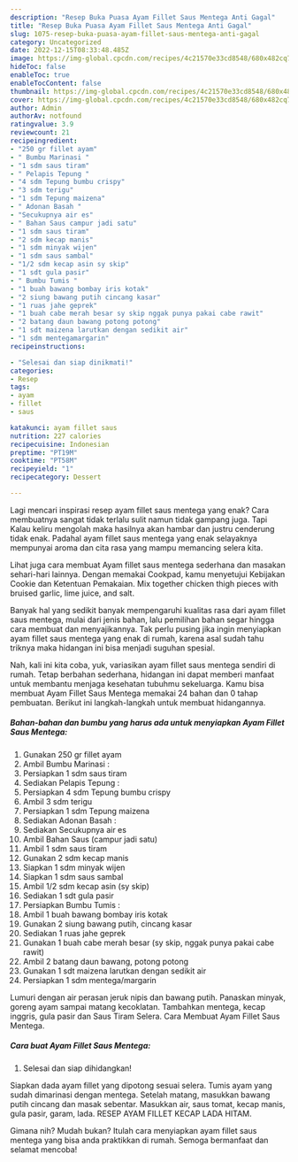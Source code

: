 ```yaml
---
description: "Resep Buka Puasa Ayam Fillet Saus Mentega Anti Gagal"
title: "Resep Buka Puasa Ayam Fillet Saus Mentega Anti Gagal"
slug: 1075-resep-buka-puasa-ayam-fillet-saus-mentega-anti-gagal
category: Uncategorized
date: 2022-12-15T08:33:48.485Z
image: https://img-global.cpcdn.com/recipes/4c21570e33cd8548/680x482cq70/ayam-fillet-saus-mentega-foto-resep-utama.jpg
hideToc: false
enableToc: true
enableTocContent: false
thumbnail: https://img-global.cpcdn.com/recipes/4c21570e33cd8548/680x482cq70/ayam-fillet-saus-mentega-foto-resep-utama.jpg
cover: https://img-global.cpcdn.com/recipes/4c21570e33cd8548/680x482cq70/ayam-fillet-saus-mentega-foto-resep-utama.jpg
author: Admin
authorAv: notfound
ratingvalue: 3.9
reviewcount: 21
recipeingredient:
- "250 gr fillet ayam"
- " Bumbu Marinasi "
- "1 sdm saus tiram"
- " Pelapis Tepung "
- "4 sdm Tepung bumbu crispy"
- "3 sdm terigu"
- "1 sdm Tepung maizena"
- " Adonan Basah "
- "Secukupnya air es"
- " Bahan Saus campur jadi satu"
- "1 sdm saus tiram"
- "2 sdm kecap manis"
- "1 sdm minyak wijen"
- "1 sdm saus sambal"
- "1/2 sdm kecap asin sy skip"
- "1 sdt gula pasir"
- " Bumbu Tumis "
- "1 buah bawang bombay iris kotak"
- "2 siung bawang putih cincang kasar"
- "1 ruas jahe geprek"
- "1 buah cabe merah besar sy skip nggak punya pakai cabe rawit"
- "2 batang daun bawang potong potong"
- "1 sdt maizena larutkan dengan sedikit air"
- "1 sdm mentegamargarin"
recipeinstructions:

- "Selesai dan siap dinikmati!"
categories:
- Resep
tags:
- ayam
- fillet
- saus

katakunci: ayam fillet saus 
nutrition: 227 calories
recipecuisine: Indonesian
preptime: "PT19M"
cooktime: "PT58M"
recipeyield: "1"
recipecategory: Dessert

---
```



Lagi mencari inspirasi resep ayam fillet saus mentega yang enak? Cara membuatnya sangat tidak terlalu sulit namun tidak gampang juga. Tapi Kalau keliru mengolah maka hasilnya akan hambar dan justru cenderung tidak enak. Padahal ayam fillet saus mentega yang enak selayaknya mempunyai aroma dan cita rasa yang mampu memancing selera kita.


Lihat juga cara membuat Ayam fillet saus mentega sederhana dan masakan sehari-hari lainnya. Dengan memakai Cookpad, kamu menyetujui Kebijakan Cookie dan Ketentuan Pemakaian. Mix together chicken thigh pieces with bruised garlic, lime juice, and salt.

Banyak hal yang sedikit banyak mempengaruhi kualitas rasa dari ayam fillet saus mentega, mulai dari jenis bahan, lalu pemilihan bahan segar hingga cara membuat dan menyajikannya. Tak perlu pusing jika ingin menyiapkan ayam fillet saus mentega yang enak di rumah, karena asal sudah tahu triknya maka hidangan ini bisa menjadi suguhan spesial.


Nah, kali ini kita coba, yuk, variasikan ayam fillet saus mentega sendiri di rumah. Tetap berbahan sederhana, hidangan ini dapat memberi manfaat untuk membantu menjaga kesehatan tubuhmu sekeluarga. Kamu bisa membuat Ayam Fillet Saus Mentega memakai 24 bahan dan 0 tahap pembuatan. Berikut ini langkah-langkah untuk membuat hidangannya.

<!--inarticleads1-->

##### Bahan-bahan dan bumbu yang harus ada untuk menyiapkan Ayam Fillet Saus Mentega:

1. Gunakan 250 gr fillet ayam
1. Ambil  Bumbu Marinasi :
1. Persiapkan 1 sdm saus tiram
1. Sediakan  Pelapis Tepung :
1. Persiapkan 4 sdm Tepung bumbu crispy
1. Ambil 3 sdm terigu
1. Persiapkan 1 sdm Tepung maizena
1. Sediakan  Adonan Basah :
1. Sediakan Secukupnya air es
1. Ambil  Bahan Saus (campur jadi satu)
1. Ambil 1 sdm saus tiram
1. Gunakan 2 sdm kecap manis
1. Siapkan 1 sdm minyak wijen
1. Siapkan 1 sdm saus sambal
1. Ambil 1/2 sdm kecap asin (sy skip)
1. Sediakan 1 sdt gula pasir
1. Persiapkan  Bumbu Tumis :
1. Ambil 1 buah bawang bombay iris kotak
1. Gunakan 2 siung bawang putih, cincang kasar
1. Sediakan 1 ruas jahe geprek
1. Gunakan 1 buah cabe merah besar (sy skip, nggak punya pakai cabe rawit)
1. Ambil 2 batang daun bawang, potong potong
1. Gunakan 1 sdt maizena larutkan dengan sedikit air
1. Persiapkan 1 sdm mentega/margarin


Lumuri dengan air perasan jeruk nipis dan bawang putih. Panaskan minyak, goreng ayam sampai matang kecoklatan. Tambahkan mentega, kecap inggris, gula pasir dan Saus Tiram Selera. Cara Membuat Ayam Fillet Saus Mentega. 

<!--inarticleads2-->

##### Cara buat Ayam Fillet Saus Mentega:


1. Selesai dan siap dihidangkan!

Siapkan dada ayam fillet yang dipotong sesuai selera. Tumis ayam yang sudah dimarinasi dengan mentega. Setelah matang, masukkan bawang putih cincang dan masak sebentar. Masukkan air, saus tomat, kecap manis, gula pasir, garam, lada. RESEP AYAM FILLET KECAP LADA HITAM. 

Gimana nih? Mudah bukan? Itulah cara menyiapkan ayam fillet saus mentega yang bisa anda praktikkan di rumah. Semoga bermanfaat dan selamat mencoba!
